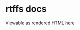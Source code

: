 # rtffs docs
Viewable as rendered HTML [here](https://rawcdn.githack.com/nabijaczleweli/rtffs/doc/rtffs/index.html)
